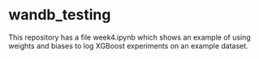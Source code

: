 # wandb_testing
This repository has a file week4.ipynb which shows an example of using weights and biases to log XGBoost experiments on an example dataset. 
